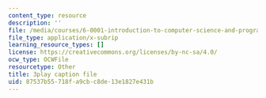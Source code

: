```yaml
---
content_type: resource
description: ''
file: /media/courses/6-0001-introduction-to-computer-science-and-programming-in-python-fall-2016/87537b55718fa9cbc8de13e1827e431b_QaOHeMnpnmU.srt
file_type: application/x-subrip
learning_resource_types: []
license: https://creativecommons.org/licenses/by-nc-sa/4.0/
ocw_type: OCWFile
resourcetype: Other
title: 3play caption file
uid: 87537b55-718f-a9cb-c8de-13e1827e431b
---
```

